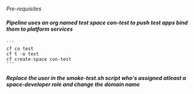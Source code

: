 *Pre-requisites*


##### Pipeline uses an org named **test** space **con-test** to push test apps bind them to platform services
	```
	cf co test
	cf t -o test
	cf create-space con-test
	```

##### Replace the user in the smoke-test.sh script who's assigned atleast a space-developer role and change the domain name

